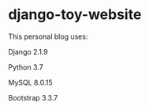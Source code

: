 # django-toy-website
This personal blog uses:

Django 2.1.9

Python 3.7

MySQL 8.0.15

Bootstrap 3.3.7
